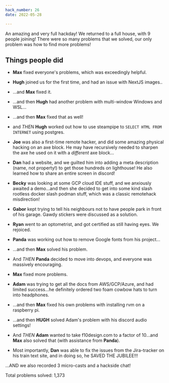 ```yaml
---
hack_number: 26
date: 2022-05-28

---
```


An amazing and very full hackday! We returned to a full house, with 9 people joining! There were so many problems that we solved, our only problem was how to find more problems!

## Things people did

- **Max** fixed everyone's problems, which was exceedingly helpful.

- **Hugh** joined us for the first time, and had an issue with NextJS images..

- ...and **Max** fixed it.

- ...and then **Hugh** had another problem with multi-window Windows and WSL...

- ...and then **Max** fixed that as well!

- and _THEN_ **Hugh** worked out how to use steampipe to `SELECT HTML FROM INTERNET` using postgres.

- **Joe** was also a first-time remote hacker, and did some amazing physical hacking on an axe block. He may have recursively needed to sharpen the axe he used on it with a _different_ axe block...

- **Dan** had a website, and we guilted him into adding a meta description (name, not property!) to get those hundreds on lighthouse! He also learned how to share an entire screen in discord!

- **Becky** was looking at some GCP cloud IDE stuff, and we anxiously awaited a demo...and then she decided to get into some kind slash rootless docker slash podman stuff, which was a classic remotehack misdirection!

- **Gabor** kept trying to tell his neighbours not to have people park in front of his garage. Gawdy stickers were discussed as a solution.

- **Ryan** went to an optometrist, and got certified as still having eyes. We rejoiced.

- **Panda** was working out how to remove Google fonts from his project...

- ...and then **Max** solved his problem.

- And _THEN_ **Panda** decided to move into devops, and everyone was massively encouraging.

- **Max** fixed more problems.

- **Adam** was trying to get all the docs from AWS/GCP/Azure, and had limited success...he definitely ordered two foam cowbow hats to turn into headphones.

- ...and then **Max** fixed his own problems with installing rvm on a raspberry pi.

- ...and then **HUGH** solved Adam's problem with his discord audio settings!

- And _THEN_ **Adam** wanted to take f10design.com to a factor of 10...and **Max** also solved that (with assistance from **Panda**).

- Most importantly, **Dan** was able to fix the issues from the Jira-tracker on his train text site, and in doing so, he SAVED THE JUBILEE!!!


...AND we also recorded 3 micro-casts and a hackside chat!

Total problems solved: 1,373
